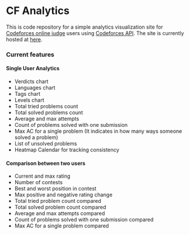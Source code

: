 # CF Analytics

This is code repository for a simple analytics visualization site for [Codeforces online judge](http://codeforces.com/) users using [Codeforces API](https://codeforces.com/apiHelp). The site is currently hosted at [here](https://madhav160804.github.io/CF-Analytics/).

### Current features

#### Single User Analytics
* Verdicts chart
* Languages chart
* Tags chart
* Levels chart
* Total tried problems count
* Total solved problems count
* Average and max attempts
* Count of problems solved with one submission
* Max AC for a single problem (It indicates in how many ways someone solved a problem)
* List of unsolved problems
* Heatmap Calendar for tracking consistency

#### Comparison between two users
* Current and max rating
* Number of contests
* Best and worst position in contest
* Max positive and negative rating change
* Total tried problem count compared
* Total solved problem count compared
* Average and max attempts compared
* Count of problems solved with one submission compared
* Max AC for a single problem compared
